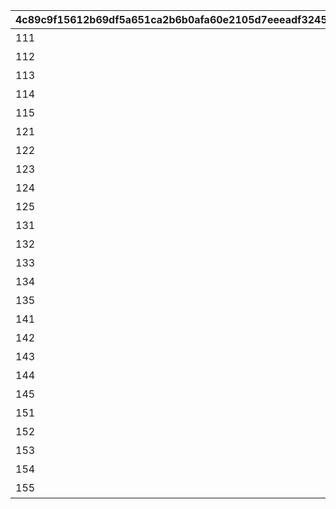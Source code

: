 |4c89c9f15612b69df5a651ca2b6b0afa60e2105d7eeeadf324548337ad7e8aaf|073413813ff67bb4c93f9a3e8a15ff5b01ae659016ff84ec53c3460c5c0ce767|55d1a8034ae43d8d37e7686b64ddac3814b43a957d41aaa755efa03ef024ada1|e113324af8eadcf3c47aa8fb7f2a1290dbd620072307aa08f2cb88adfd5f9aba|0e52565471e68968d67bc9e5741110f64e359365eb5d28ae1daa083d013162da|1673968266bf8c27b93ed82c5a1437948b4f00ad67c9ed183968719bd1f5bbd6|96e10ffd632d2167e142b1b61e685a7f7896818c2e74cfa0cc0aff5367146b64|9b043688855a020dfbdc0fc04b8086ac7a695fd8ea548580515948c01f733da1|
| --- | --- | --- | --- | --- | --- | --- | --- |
|111|70000|0|ガーゴイル（EASY）をクリアしよう|110001|110001|1|90110001|
|112|70000|0|ガーゴイル（NORMAL）をクリアしよう|110002|110001|1|90110002|
|113|70000|0|ガーゴイル（HARD）をクリアしよう|110003|110001|1|90110003|
|114|70000|0|ガーゴイル（VERY HARD）をクリアしよう|110004|110001|1|90110004|
|115|70000|0|ガーゴイル（EXTREME）をクリアしよう|110005|110001|1|90110005|
|121|70000|0|マグスガーゴイル（EASY）をクリアしよう|120001|110001|1|90120001|
|122|70000|0|マグスガーゴイル（NORMAL）をクリアしよう|120002|110001|1|90120002|
|123|70000|0|マグスガーゴイル（HARD）をクリアしよう|120003|110001|1|90120003|
|124|70000|0|マグスガーゴイル（VERY HARD）をクリアしよう|120004|110001|1|90120004|
|125|70000|0|マグスガーゴイル（EXTREME）をクリアしよう|120005|110001|1|90120005|
|131|70000|0|ガードガーゴイル（EASY）をクリアしよう|130001|110001|1|90130001|
|132|70000|0|ガードガーゴイル（NORMAL）をクリアしよう|130002|110001|1|90130002|
|133|70000|0|ガードガーゴイル（HARD）をクリアしよう|130003|110001|1|90130003|
|134|70000|0|ガードガーゴイル（VERY HARD）をクリアしよう|130004|110001|1|90130004|
|135|70000|0|ガードガーゴイル（EXTREME）をクリアしよう|130005|110001|1|90130005|
|141|70000|0|ガーゴイル・バースト（EASY）をクリアしよう|140001|110001|1|90140001|
|142|70000|0|ガーゴイル・バースト（NORMAL）をクリアしよう|140002|110001|1|90140002|
|143|70000|0|ガーゴイル・バースト（HARD）をクリアしよう|140003|110001|1|90140003|
|144|70000|0|ガーゴイル・バースト（VERY HARD）をクリアしよう|140004|110001|1|90140004|
|145|70000|0|ガーゴイル・バースト（EXTREME）をクリアしよう|140005|110001|1|90140005|
|151|70000|0|ガーゴイル・マギ（EASY）をクリアしよう|150001|110001|1|90150001|
|152|70000|0|ガーゴイル・マギ（NORMAL）をクリアしよう|150002|110001|1|90150002|
|153|70000|0|ガーゴイル・マギ（HARD）をクリアしよう|150003|110001|1|90150003|
|154|70000|0|ガーゴイル・マギ（VERY HARD）をクリアしよう|150004|110001|1|90150004|
|155|70000|0|ガーゴイル・マギ（EXTREME）をクリアしよう|150005|110001|1|90150005|